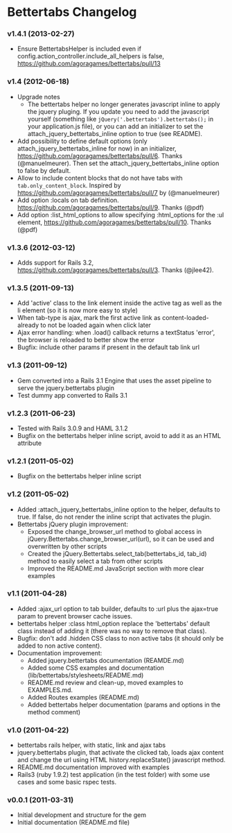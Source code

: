 Bettertabs Changelog
====================

### v1.4.1 (2013-02-27)

  * Ensure BettertabsHelper is included even if config.action_controller.include_all_helpers is false, https://github.com/agoragames/bettertabs/pull/13

### v1.4 (2012-06-18) ###

  * Upgrade notes
    * The bettertabs helper no longer generates javascript inline to apply the jquery pluging. If you update you need to add the javascript yourself (something like `jQuery('.bettertabs').bettertabs();` in your application.js file), or you can add an initializer to set the attach_jquery_bettertabs_inline option to true (see README).
  * Add possibility to define default options (only attach_jquery_bettertabs_inline for now) in an initializer, https://github.com/agoragames/bettertabs/pull/6. Thanks (@manuelmeurer). Then set the attach_jquery_bettertabs_inline option to false by default.
  * Allow to include content blocks that do not have tabs with `tab.only_content_block`. Inspired by https://github.com/agoragames/bettertabs/pull/7 by (@manuelmeurer)
  * Add option :locals on tab definition. https://github.com/agoragames/bettertabs/pull/9. Thanks (@pdf)
  * Add option :list_html_options to allow specifying :html_options for the :ul element, https://github.com/agoragames/bettertabs/pull/10. Thanks (@pdf)

### v1.3.6 (2012-03-12) ###

  * Adds support for Rails 3.2, https://github.com/agoragames/bettertabs/pull/3. Thanks (@jlee42).

### v1.3.5 (2011-09-13) ###

  * Add 'active' class to the link element inside the active tag as well as the li element (so it is now more easy to style)
  * When tab-type is ajax, mark the first active link as content-loaded-already to not be loaded again when click later
  * Ajax error handling: when .load() callback returns a textStatus 'error', the browser is reloaded to better show the error
  * Bugfix: include other params if present in the default tab link url

### v1.3 (2011-09-12) ###

  * Gem converted into a Rails 3.1 Engine that uses the asset pipeline to serve the jquery.bettertabs plugin
  * Test dummy app converted to Rails 3.1

### v1.2.3 (2011-06-23) ###

  * Tested with Rails 3.0.9 and HAML 3.1.2
  * Bugfix on the bettertabs helper inline script, avoid to add it as an HTML attribute

### v1.2.1 (2011-05-02) ###

  * Bugfix on the bettertabs helper inline script

### v1.2 (2011-05-02) ###

  * Added :attach_jquery_bettertabs_inline option to the helper, defaults to true. If false, do not render the inline script that activates the plugin.
  * Bettertabs jQuery plugin improvement:
    * Exposed the change_browser_url method to global access in jQuery.Bettertabs.change_browser_url(url), so it can be used and overwritten by other scripts
    * Created the jQuery.Bettertabs.select_tab(bettertabs_id, tab_id) method to easily select a tab from other scripts
    * Improved the README.md JavaScript section with more clear examples

### v1.1 (2011-04-28) ###

  * Added :ajax_url option to tab builder, defaults to :url plus the ajax=true param to prevent browser cache issues.
  * bettertabs helper :class html_option replace the 'bettertabs' default class instead of adding it (there was no way to remove that class).
  * Bugfix: don't add .hidden CSS class to non active tabs (it should only be added to non active content).
  * Documentation improvement:
    * Added jquery.bettertabs documentation (REAMDE.md)
    * Added some CSS examples and documentation (lib/bettertabs/stylesheets/README.md)
    * README.md review and clean-up, moved examples to EXAMPLES.md.
    * Added Routes examples (README.md)
    * Added bettertabs helper documentation (params and options in the method comment)

### v1.0 (2011-04-22) ###

  * bettertabs rails helper, with static, link and ajax tabs
  * jquery.bettertabs plugin, that activate the clicked tab, loads ajax content and change the url using HTML history.replaceState() javascript method.
  * README.md documentation improved with examples
  * Rails3 (ruby 1.9.2) test application (in the test folder) with some use cases and some basic rspec tests.

### v0.0.1 (2011-03-31) ###

  * Initial development and structure for the gem
  * Initial documentation (README.md file)
